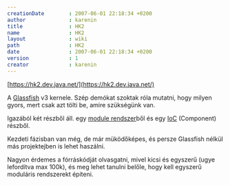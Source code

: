 ```yaml
---
creationDate        : 2007-06-01 22:18:34 +0200 
author              : karenin 
title               : HK2 
name                : HK2 
layout              : wiki 
path                : HK2 
date                : 2007-06-01 22:18:34 +0200 
version             : 1 
creator             : karenin 
---
```

[https://hk2.dev.java.net/](https://hk2.dev.java.net/)

A [Glassfish](glassfish.html) v3 kernele. Szép demókat szoktak róla mutatni, hogy milyen gyors, mert csak azt tölti be, amire szükségünk van.

Igazából két részből áll. egy [module rendszer](Module%20System.html)ből és egy [IoC](ioc.html) (Component) részből.

Kezdeti fázisban van még, de már müködőképes, és persze Glassfish nélkül más projektejben is lehet haszálni.

Nagyon érdemes a fórráskódját olvasgatni, mivel kicsi és egyszerű (ugye lefordítva max 100k), és meg lehet tanulni belőle, hogy kell egyszerű moduláris rendszerekt építeni.
